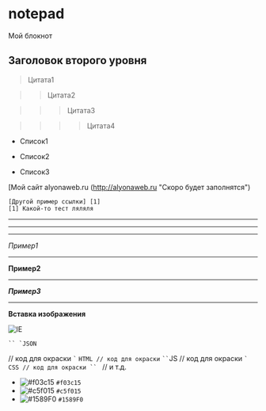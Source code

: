 # notepad
Мой блокнот  

## Заголовок второго уровня  

> Цитата1  

>> Цитата2  

>>> Цитата3  

>>>> Цитата4  


+ Список1  

+ Список2
+ Список3

[Мой сайт alyonaweb.ru (http://alyonaweb.ru "Скоро будет заполнятся")  
  
    
    [Другой пример ссылки] [1]
    [1] Какой-то тест ляляля  
      
[http://itlana.ru]: http://itlana.ru      
  
  *****
  *****  
  *****  
  *Пример1*
  *****
  **Пример2**
  *****
  ***Пример3***
  *****
  **Вставка изображения**  
  
  ![IE](http://spb.zexler.ru/sites/default/files/styles/165x165/public/content/product/front/nastroika-yandeks-direkt.png?itok=fXmmTFtP)  
    
    `` `JSON
   // код для окраски
`` `
`` `` HTML
   // код для окраски
`` `
`` `JS
   // код для окраски
`` `
`` `CSS
   // код для окраски
`` `
// и т.д.
  
- ![#f03c15](https://placehold.it/15/f03c15/000000?text=+) `#f03c15`
- ![#c5f015](https://placehold.it/15/c5f015/000000?text=+) `#c5f015`
- ![#1589F0](https://placehold.it/15/1589F0/000000?text=+) `#1589F0`
